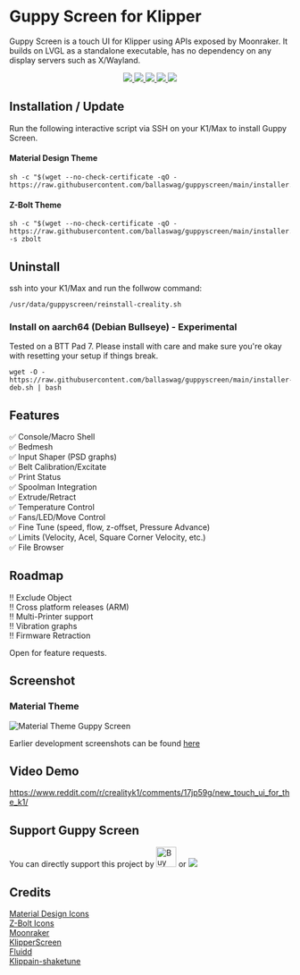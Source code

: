 # Guppy Screen for Klipper

Guppy Screen is a touch UI for Klipper using APIs exposed by Moonraker. It builds on LVGL as a standalone executable, has no dependency on any display servers such as X/Wayland.
<p align="center">
    <a aria-label="Downloads" href="https://github.com/ballaswag/guppyscreen/releases">
      <img src="https://img.shields.io/github/downloads/ballaswag/guppyscreen/total?style=flat-square">
  </a>
    <a aria-label="Stars" href="https://github.com/ballaswag/guppyscreen/stargazers">
      <img src="https://img.shields.io/github/stars/ballaswag/guppyscreen?style=flat-square">
  </a>
    <a aria-label="Forks" href="https://github.com/ballaswag/guppyscreen/network/members">
      <img src="https://img.shields.io/github/forks/ballaswag/guppyscreen?style=flat-square">
  </a>
    <a aria-label="License" href="https://github.com/ballaswag/guppyscreen/blob/develop/LICENSE">
      <img src="https://img.shields.io/github/license/ballaswag/guppyscreen?style=flat-square">
  </a>
    <a aria-label="Last commit" href="https://github.com/ballswag/guppyscreen/commits/">
      <img src="https://img.shields.io/github/last-commit/ballaswag/guppyscreen?style=flat-square">
  </a>
</p>

## Installation / Update
Run the following interactive script via SSH on your K1/Max to install Guppy Screen.

#### Material Design Theme
```
sh -c "$(wget --no-check-certificate -qO - https://raw.githubusercontent.com/ballaswag/guppyscreen/main/installer.sh)"
```

#### Z-Bolt Theme
```
sh -c "$(wget --no-check-certificate -qO - https://raw.githubusercontent.com/ballaswag/guppyscreen/main/installer.sh)" -s zbolt
```

## Uninstall
ssh into your K1/Max and run the follwow command:
```
/usr/data/guppyscreen/reinstall-creality.sh
```

### Install on aarch64 (Debian Bullseye) - Experimental
Tested on a BTT Pad 7. Please install with care and make sure you're okay with resetting your setup if things break.
```
wget -O - https://raw.githubusercontent.com/ballaswag/guppyscreen/main/installer-deb.sh | bash
```

## Features
:white_check_mark: Console/Macro Shell  
:white_check_mark: Bedmesh  
:white_check_mark: Input Shaper (PSD graphs)  
:white_check_mark: Belt Calibration/Excitate  
:white_check_mark: Print Status  
:white_check_mark: Spoolman Integration  
:white_check_mark: Extrude/Retract  
:white_check_mark: Temperature Control  
:white_check_mark: Fans/LED/Move Control  
:white_check_mark: Fine Tune (speed, flow, z-offset, Pressure Advance)  
:white_check_mark: Limits (Velocity, Acel, Square Corner Velocity, etc.)  
:white_check_mark: File Browser 

## Roadmap
:bangbang: Exclude Object  
:bangbang: Cross platform releases (ARM)  
:bangbang: Multi-Printer support  
:bangbang: Vibration graphs  
:bangbang: Firmware Retraction  

Open for feature requests.

## Screenshot
### Material Theme
![Material Theme Guppy Screen](https://github.com/ballaswag/guppyscreen/blob/main/screenshots/material/material_screenshot.png)

Earlier development screenshots can be found [here](https://github.com/ballaswag/guppyscreen/blob/main/screenshots)

## Video Demo
https://www.reddit.com/r/crealityk1/comments/17jp59g/new_touch_ui_for_the_k1/

## Support Guppy Screen
You can directly support this project by <a href='https://ko-fi.com/ballaswag' target='_blank'><img height='36' style='border:0px;height:36px;' src='https://storage.ko-fi.com/cdn/kofi3.png?v=3' border='0' alt='Buy Me a Coffee at ko-fi.com' /></a>
or
[![](https://img.shields.io/static/v1?label=Sponsor&message=%E2%9D%A4&logo=GitHub&color=%23fe8e86)](https://github.com/sponsors/ballaswag)

## Credits
[Material Design Icons](https://pictogrammers.com/library/mdi/)  
[Z-Bolt Icons](https://github.com/Z-Bolt/OctoScreen)  
[Moonraker](https://github.com/Arksine/moonraker)  
[KlipperScreen](https://github.com/KlipperScreen/KlipperScreen)  
[Fluidd](https://github.com/fluidd-core/fluidd)  
[Klippain-shaketune](https://github.com/Frix-x/klippain-shaketune)  
